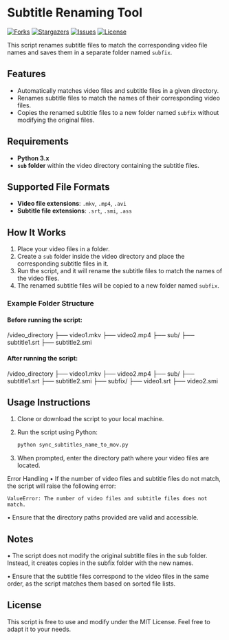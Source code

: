 # Subtitle Renaming Tool

[![Forks](https://img.shields.io/github/forks/dokko/sync_subtitles_name_to_mov.svg)](https://github.com/dokko/sync_subtitles_name_to_mov/network/members)
[![Stargazers](https://img.shields.io/github/stars/dokko/sync_subtitles_name_to_mov.svg)](https://github.com/dokko/sync_subtitles_name_to_mov/stargazers)
[![Issues](https://img.shields.io/github/issues/dokko/sync_subtitles_name_to_mov.svg)](https://github.com/dokko/sync_subtitles_name_to_mov/issues)
[![License](https://img.shields.io/github/license/dokko/sync_subtitles_name_to_mov.svg)](https://github.com/dokko/sync_subtitles_name_to_mov/blob/main/LICENSE)

This script renames subtitle files to match the corresponding video file names and saves them in a separate folder named `subfix`.

## Features

- Automatically matches video files and subtitle files in a given directory.
- Renames subtitle files to match the names of their corresponding video files.
- Copies the renamed subtitle files to a new folder named `subfix` without modifying the original files.

## Requirements

- **Python 3.x**
- **`sub` folder** within the video directory containing the subtitle files.

## Supported File Formats

- **Video file extensions**: `.mkv`, `.mp4`, `.avi`
- **Subtitle file extensions**: `.srt`, `.smi`, `.ass`

## How It Works

1. Place your video files in a folder.
2. Create a `sub` folder inside the video directory and place the corresponding subtitle files in it.
3. Run the script, and it will rename the subtitle files to match the names of the video files.
4. The renamed subtitle files will be copied to a new folder named `subfix`.

### Example Folder Structure

#### Before running the script:

/video_directory
├── video1.mkv
├── video2.mp4
├── sub/
├── subtitle1.srt
├── subtitle2.smi

#### After running the script:

/video_directory
├── video1.mkv
├── video2.mp4
├── sub/
├── subtitle1.srt
├── subtitle2.smi
├── subfix/
├── video1.srt
├── video2.smi

## Usage Instructions

1. Clone or download the script to your local machine.
2. Run the script using Python:

   ```bash
   python sync_subtitles_name_to_mov.py
   ```

3. When prompted, enter the directory path where your video files are located.

Error Handling
• If the number of video files and subtitle files do not match, the script will raise the following error:

```
ValueError: The number of video files and subtitle files does not match.
```

• Ensure that the directory paths provided are valid and accessible.

## Notes

• The script does not modify the original subtitle files in the sub folder. Instead, it creates copies in the subfix folder with the new names.

• Ensure that the subtitle files correspond to the video files in the same order, as the script matches them based on sorted file lists.

## License

This script is free to use and modify under the MIT License. Feel free to adapt it to your needs.
